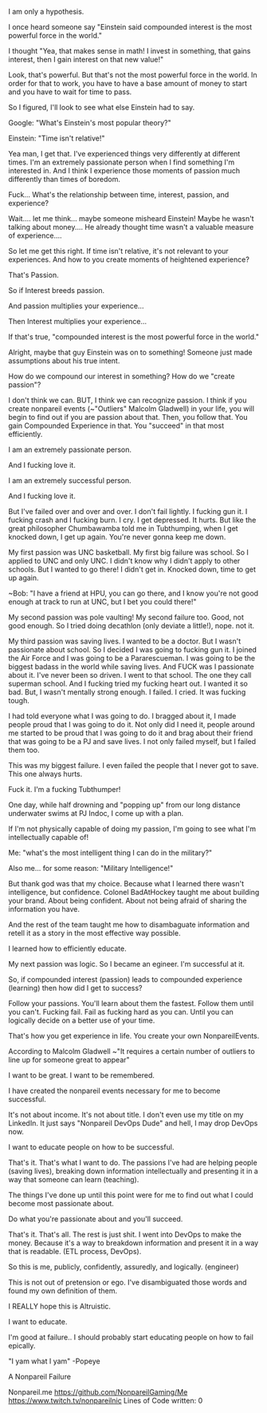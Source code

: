 I am only a hypothesis.

I once heard someone say "Einstein said compounded interest is the most powerful force in the world."

I thought "Yea, that makes sense in math! I invest in something, that gains interest, then I gain interest on that new value!"

Look, that's powerful. But that's not the most powerful force in the world. In order for that to work, you have to have a base amount of money to start and you have to wait for time to pass.

So I figured, I'll look to see what else Einstein had to say.

Google: "What's Einstein's most popular theory?"

Einstein: "Time isn't relative!"

Yea man, I get that. I've experienced things very differently at different times. I'm an extremely passionate person when I find something I'm interested in. And I think I experience those moments of passion much differently than times of boredom.

Fuck... What's the relationship between time, interest, passion, and experience?

Wait.... let me think... maybe someone misheard Einstein! Maybe he wasn't talking about money.... He already thought time wasn't a valuable measure of experience....

So let me get this right. If time isn't relative, it's not relevant to your experiences. And how to you create moments of heightened experience?

That's Passion.

So if Interest breeds passion.

And passion multiplies your experience...

Then Interest multiplies your experience...

If that's true, "compounded interest is the most powerful force in the world."

Alright, maybe that guy Einstein was on to something! Someone just made assumptions about his true intent.

How do we compound our interest in something? How do we "create passion"?

I don't think we can. BUT, I think we can recognize passion. I think if you create nonpareil events (~"Outliers" Malcolm Gladwell) in your life, you will begin to find out if you are passion about that. Then, you follow that. You gain Compounded Experience in that. You "succeed" in that most efficiently.

I am an extremely passionate person.

And I fucking love it.

I am an extremely successful person.

And I fucking love it.

But I've failed over and over and over. I don't fail lightly. I fucking gun it. I fucking crash and I fucking burn. I cry. I get depressed. It hurts. But like the great philosopher Chumbawamba told me in Tubthumping, when I get knocked down, I get up again. You're never gonna keep me down.

My first passion was UNC basketball. My first big failure was school. So I applied to UNC and only UNC. I didn't know why I didn't apply to other schools. But I wanted to go there! I didn't get in. Knocked down, time to get up again.

~Bob: "I have a friend at HPU, you can go there, and I know you're not good enough at track to run at UNC, but I bet you could there!"

My second passion was pole vaulting! My second failure too. Good, not good enough. So I tried doing decathlon (only deviate a little!), nope. not it.

My third passion was saving lives. I wanted to be a doctor. But I wasn't passionate about school. So I decided I was going to fucking gun it. I joined the Air Force and I was going to be a Pararescueman. I was going to be the biggest badass in the world while saving lives. And FUCK was I passionate about it. I've never been so driven. I went to that school. The one they call superman school. And I fucking tried my fucking heart out. I wanted it so bad. But, I wasn't mentally strong enough. I failed. I cried. It was fucking tough.

I had told everyone what I was going to do. I bragged about it, I made people proud that I was going to do it. Not only did I need it, people around me started to be proud that I was going to do it and brag about their friend that was going to be a PJ and save lives. I not only failed myself, but I failed them too.

This was my biggest failure. I even failed the people that I never got to save. This one always hurts.

Fuck it. I'm a fucking Tubthumper!

One day, while half drowning and "popping up" from our long distance underwater swims at PJ Indoc, I come up with a plan.

If I'm not physically capable of doing my passion, I'm going to see what I'm intellectually capable of!

Me: "what's the most intelligent thing I can do in the military?"

Also me... for some reason: "Military Intelligence!"

But thank god was that my choice. Because what I learned there wasn't intelligence, but confidence. Colonel BadAtHockey taught me about building your brand. About being confident. About not being afraid of sharing the information you have.

And the rest of the team taught me how to disambaguate information and retell it as a story in the most effective way possible.

I learned how to efficiently educate.

My next passion was logic. So I became an egineer. I'm successful at it.

So, if compounded interest (passion) leads to compounded experience (learning) then how did I get to success?

Follow your passions. You'll learn about them the fastest. Follow them until you can't. Fucking fail. Fail as fucking hard as you can. Until you can logically decide on a better use of your time.

That's how you get experience in life. You create your own NonpareilEvents.

According to Malcolm Gladwell ~"It requires a certain number of outliers to line up for someone great to appear"

I want to be great. I want to be remembered.

I have created the nonpareil events necessary for me to become successful.

It's not about income. It's not about title. I don't even use my title on my LinkedIn. It just says "Nonpareil DevOps Dude" and hell, I may drop DevOps now.

I want to educate people on how to be successful.

That's it. That's what I want to do. The passions I've had are helping people (saving lives), breaking down information intellectually and presenting it in a way that someone can learn (teaching).

The things I've done up until this point were for me to find out what I could become most passionate about.

Do what you're passionate about and you'll succeed.

That's it. That's all. The rest is just shit. I went into DevOps to make the money. Because it's a way to breakdown information and present it in a way that is readable. (ETL process, DevOps).

So this is me, publicly, confidently, assuredly, and logically. (engineer)

This is not out of pretension or ego. I've disambiguated those words and found my own definition of them.

I REALLY hope this is Altruistic.

I want to educate.

I'm good at failure.. I should probably start educating people on how to fail epically.

"I yam what I yam" -Popeye

A Nonpareil Failure

Nonpareil.me
https://github.com/NonpareilGaming/Me
https://www.twitch.tv/nonpareilnic
Lines of Code written: 0

